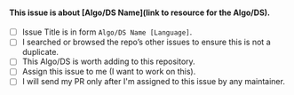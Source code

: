 
#### This issue is about [Algo/DS Name](link to resource for the Algo/DS).

- [ ] Issue Title is in form `Algo/DS Name [Language]`.
- [ ] I searched or browsed the repo’s other issues to ensure this is not a duplicate.
- [ ] This Algo/DS is worth adding to this repository.
- [ ] Assign this issue to me (I want to work on this).
- [ ] I will send my PR only after I'm assigned to this issue by any maintainer.

<!-- It's not necessary for all for points to be checked, we will look upon what is required once you open an issue. -->

